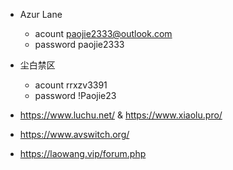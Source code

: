 - Azur Lane
    - acount    paojie2333@outlook.com
    - password  paojie2333

- 尘白禁区
    - acount    rrxzv3391
    - password  !Paojie23

- https://www.luchu.net/ & https://www.xiaolu.pro/

- https://www.avswitch.org/

- https://laowang.vip/forum.php

